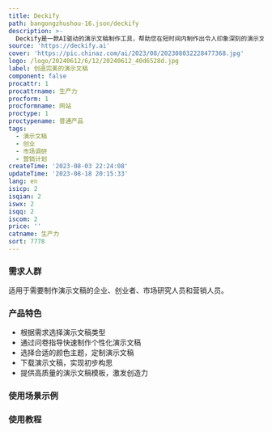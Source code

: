 ```yaml
---
title: Deckify
path: bangongzhushou-16.json/deckify
description: >-
  Deckify是一款AI驱动的演示文稿制作工具，帮助您在短时间内制作出令人印象深刻的演示文稿。它提供多种类型的演示文稿模板，包括创业路演、市场调研、公司概述和营销计划等。您只需回答几个问题，选择合适的颜色主题，即可快速生成符合您需求的演示文稿。Deckify帮助您轻松展示您的业务，打动投资人，提供数据驱动的见解和引人入胜的可视化效果。
source: 'https://deckify.ai'
cover: 'https://pic.chinaz.com/ai/2023/08/202308032228477368.jpg'
logo: /logo/20240612/6/12/20240612_40d6528d.jpg
label: 创造完美的演示文稿
component: false
procattr: 1
procattrname: 生产力
procform: 1
procformname: 网站
proctype: 1
proctypename: 普通产品
tags:
  - 演示文稿
  - 创业
  - 市场调研
  - 营销计划
createTime: '2023-08-03 22:24:08'
updateTime: '2023-08-18 20:15:33'
lang: en
isicp: 2
isqian: 2
iswx: 2
isqq: 2
iscom: 2
price: ''
catname: 生产力
sort: 7778
---
```




### 需求人群
适用于需要制作演示文稿的企业、创业者、市场研究人员和营销人员。

### 产品特色
- 根据需求选择演示文稿类型
- 通过问卷指导快速制作个性化演示文稿
- 选择合适的颜色主题，定制演示文稿
- 下载演示文稿，实现初步构思
- 提供高质量的演示文稿模板，激发创造力

### 使用场景示例


### 使用教程


  
